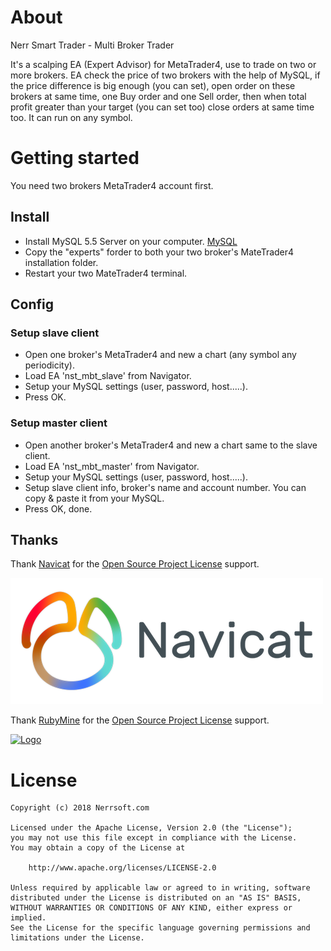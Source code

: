 # About

Nerr Smart Trader - Multi Broker Trader

It's a scalping EA (Expert Advisor) for MetaTrader4, use to trade on two or more brokers. EA check the price of two brokers with the help of MySQL, if the price difference is big enough (you can set), open order on these brokers at same time, one Buy order and one Sell order, then when total profit greater than your target (you can set too) close orders at same time too. It can run on any symbol.


# Getting started

You need two brokers MetaTrader4 account first.

## Install

- Install MySQL 5.5 Server on your computer. [MySQL](http://www.mysql.com/)
- Copy the "experts" forder to both your two broker's MateTrader4 installation folder.
- Restart your two MateTrader4 terminal.

## Config

### Setup slave client

- Open one broker's MetaTrader4 and new a chart (any symbol any periodicity).
- Load EA 'nst_mbt_slave' from Navigator.
- Setup your MySQL settings (user, password, host.....).
- Press OK.

### Setup master client

- Open another broker's MetaTrader4 and new a chart same to the slave client.
- Load EA 'nst_mbt_master' from Navigator.
- Setup your MySQL settings (user, password, host.....).
- Setup slave client info, broker's name and account number. You can copy & paste it from your MySQL.
- Press OK, done.

## Thanks
Thank [Navicat](http://www.navicat.com) for the [Open Source Project License](http://www.navicat.com/store/open-source) support.

[![Logo](https://raw.githubusercontent.com/nerr/nst_mbt/master/docs/logo/navicat.png)](http://www.navicat.com)

Thank [RubyMine](http://www.jetbrains.com/ruby/) for the [Open Source Project License](http://www.jetbrains.com/ruby/buy/buy.jsp#openSource) support.

[![Logo](http://www.jetbrains.com/img/logos/rubymine_logo142x29.gif)](http://www.jetbrains.com/ruby)

# License

	Copyright (c) 2018 Nerrsoft.com

	Licensed under the Apache License, Version 2.0 (the "License");
	you may not use this file except in compliance with the License.
	You may obtain a copy of the License at

		http://www.apache.org/licenses/LICENSE-2.0

	Unless required by applicable law or agreed to in writing, software
	distributed under the License is distributed on an "AS IS" BASIS,
	WITHOUT WARRANTIES OR CONDITIONS OF ANY KIND, either express or implied.
	See the License for the specific language governing permissions and
	limitations under the License.